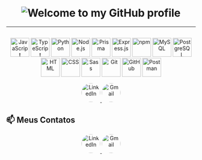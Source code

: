 <h1 align="center">
  <br>
  <img src="https://readme-typing-svg.demolab.com?font=Fira+Code&weight=500&size=25&pause=1000&color=FFFFFF&left=true&vCenter=true&width=555&lines=Welcome+to+my+GitHub+profile!+ 😊" alt="Welcome to my GitHub profile">
</h1>

---

##
<p align="center">
  <img src="https://cdn.jsdelivr.net/gh/devicons/devicon/icons/javascript/javascript-original.svg" alt="JavaScript" width="50">
  <img src="https://cdn.jsdelivr.net/gh/devicons/devicon/icons/typescript/typescript-original.svg" alt="TypeScript" width="50">
  <img src="https://cdn.jsdelivr.net/gh/devicons/devicon/icons/python/python-original.svg" alt="Python" width="50">
  <img src="https://cdn.jsdelivr.net/gh/devicons/devicon/icons/nodejs/nodejs-original.svg" alt="Node.js" width="50">
  <img src="https://cdn.jsdelivr.net/gh/devicons/devicon/icons/prisma/prisma-original.svg" alt="Prisma" width="50">
  <img src="https://cdn.jsdelivr.net/gh/devicons/devicon/icons/express/express-original.svg" alt="Express.js" width="50">
  <img src="https://cdn.jsdelivr.net/gh/devicons/devicon/icons/npm/npm-original-wordmark.svg" alt="npm" width="50">
  <img src="https://cdn.jsdelivr.net/gh/devicons/devicon/icons/mysql/mysql-original.svg" alt="MySQL" width="50">
  <img src="https://cdn.jsdelivr.net/gh/devicons/devicon/icons/postgresql/postgresql-original.svg" alt="PostgreSQL" width="50">
  <img src="https://cdn.jsdelivr.net/gh/devicons/devicon/icons/html5/html5-original.svg" alt="HTML" width="50">
  <img src="https://cdn.jsdelivr.net/gh/devicons/devicon/icons/css3/css3-original.svg" alt="CSS" width="50">
  <img src="https://cdn.jsdelivr.net/gh/devicons/devicon/icons/sass/sass-original.svg" alt="Sass" width="50">
  <img src="https://cdn.jsdelivr.net/gh/devicons/devicon/icons/git/git-original.svg" alt="Git" width="50">
  <img src="https://cdn.jsdelivr.net/gh/devicons/devicon/icons/github/github-original.svg" alt="GitHub" width="50">
  <img src="https://cdn.jsdelivr.net/gh/devicons/devicon/icons/postman/postman-original.svg" alt="Postman" width="50">
</p>







<p align="center">
  <a href="https://www.linkedin.com/in/thiago-sousa-2227a12b8/">
    <img src="https://cdn.jsdelivr.net/gh/devicons/devicon/icons/linkedin/linkedin-original.svg" alt="LinkedIn" width="50" style="border-radius: 50%;">
  </a>
  <a href="mailto:thpdev098@gmail.com">
    <img src="https://upload.wikimedia.org/wikipedia/commons/6/64/Gmail_Logo_2023.png" alt="Gmail" width="50" style="border-radius: 50%;">
  </a>
</p>


## 📫 Meus Contatos

<p align="center">
  <a href="https://www.linkedin.com/in/thiago-sousa-2227a12b8/">
    <img src="https://cdn.jsdelivr.net/gh/devicons/devicon/icons/linkedin/linkedin-original.svg" alt="LinkedIn" width="50" style="border-radius: 50%;">
  </a>
  <a href="mailto:thpdev098@gmail.com">
    <img src="https://cdn.jsdelivr.net/gh/devicons/devicon/icons/gmail/gmail-original-wordmark.svg" alt="Gmail" width="50" style="border-radius: 50%;">
  </a>
</p>


